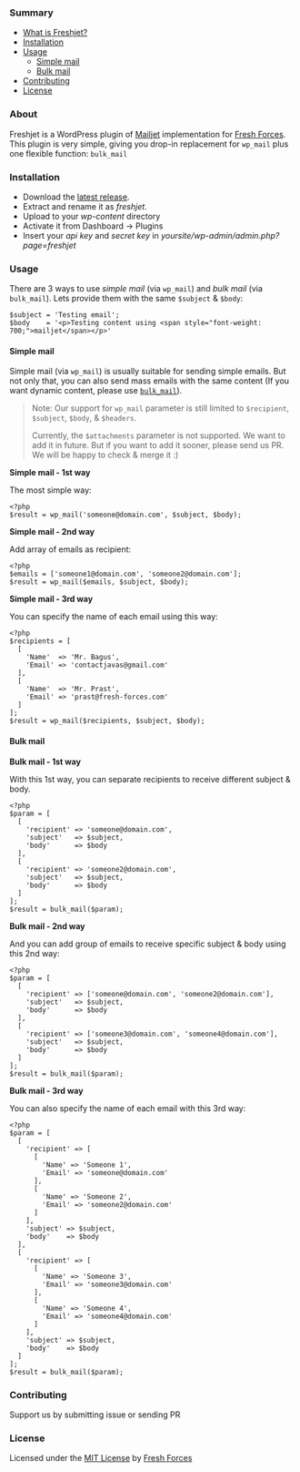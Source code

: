 ### Summary

- [What is Freshjet?](#about)
- [Installation](#installation)
- [Usage](#usage)
  - [Simple mail](simple-mail)
  - [Bulk mail](bulk-mail)
- [Contributing](#contributing)
- [License](#license)

### About

Freshjet is a WordPress plugin of [Mailjet](https://www.mailjet.com/) implementation for [Fresh Forces](https://github.com/freshforces-borndigital/). This plugin is very simple, giving you drop-in replacement for `wp_mail` plus one flexible function: `bulk_mail`

### Installation

- Download the [latest release](https://github.com/freshforces-borndigital/freshjet/releases/latest).
- Extract and rename it as *freshjet*.
- Upload to your *wp-content* directory
- Activate it from Dashboard -> Plugins
- Insert your *api key* and *secret key* in *yoursite/wp-admin/admin.php?page=freshjet*

### Usage

There are 3 ways to use *simple mail* (via `wp_mail`) and *bulk mail* (via `bulk_mail`). Lets provide them with the same `$subject` & `$body`:
```
$subject = 'Testing email';
$body    = '<p>Testing content using <span style="font-weight: 700;">mailjet</span></p>'
```

#### Simple mail

Simple mail (via `wp_mail`) is usually suitable for sending simple emails. But not only that, you can also send mass emails with the same content (If you want dynamic content, please use [`bulk_mail`](bulk-mail)).

> Note:
> Our support for `wp_mail` parameter is still limited to `$recipient`, `$subject`, `$body`, & `$headers`.
>
> Currently, the `$attachments` parameter is not supported. We want to add it in future. But if you want to add it sooner, please send us PR. We will be happy to check & merge it :)

**Simple mail - 1st way**

The most simple way:

```
<?php
$result = wp_mail('someone@domain.com', $subject, $body);
```

**Simple mail - 2nd way**

Add array of emails as recipient:

```
<?php
$emails = ['someone1@domain.com', 'someone2@domain.com'];
$result = wp_mail($emails, $subject, $body);
```

**Simple mail - 3rd way**

You can specify the name of each email using this way:

```
<?php
$recipients = [
  [
    'Name'  => 'Mr. Bagus', 
    'Email' => 'contactjavas@gmail.com'
  ],
  [
    'Name'  => 'Mr. Prast',
    'Email' => 'prast@fresh-forces.com'
  ]
];
$result = wp_mail($recipients, $subject, $body);
```

#### Bulk mail

**Bulk mail - 1st way**

With this 1st way, you can separate recipients to receive different subject & body.

```
<?php
$param = [
  [
    'recipient' => 'someone@domain.com',
    'subject'   => $subject,
    'body'      => $body
  ],
  [
    'recipient' => 'someone2@domain.com',
    'subject'   => $subject,
    'body'      => $body
  ]
];
$result = bulk_mail($param);
```

**Bulk mail - 2nd way**

And you can add group of emails to receive specific subject & body using this 2nd way:

```
<?php
$param = [
  [
    'recipient' => ['someone@domain.com', 'someone2@domain.com'],
    'subject'   => $subject,
    'body'      => $body
  ],
  [
    'recipient' => ['someone3@domain.com', 'someone4@domain.com'],
    'subject'   => $subject,
    'body'      => $body
  ]
];
$result = bulk_mail($param);
```

**Bulk mail - 3rd way**

You can also specify the name of each email with this 3rd way:

```
<?php
$param = [
  [
    'recipient' => [
      [
        'Name' => 'Someone 1',
        'Email' => 'someone@domain.com'
      ],
      [
        'Name' => 'Someone 2',
        'Email' => 'someone2@domain.com'
      ]
    ],
    'subject' => $subject,
    'body'    => $body
  ],
  [
    'recipient' => [
      [
        'Name' => 'Someone 3',
        'Email' => 'someone3@domain.com'
      ],
      [
        'Name' => 'Someone 4',
        'Email' => 'someone4@domain.com'
      ]
    ],
    'subject' => $subject,
    'body'    => $body
  ]
];
$result = bulk_mail($param);
```

### Contributing

Support us by submitting issue or sending PR

### License

Licensed under the [MIT License](https://oss.ninja/mit?organization=Fresh%20Forces) by [Fresh Forces](https://github.com/freshforces-borndigital/)